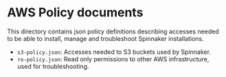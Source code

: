 # AWS Policy documents

This directory contains json policy definitions describing accesses needed to be able to install, manage and troubleshoot Spinnaker installations.

* `s3-policy.json`: Accesses needed to S3 buckets used by Spinnaker.
* `ro-policy.json`: Read only permissions to other AWS infrastructure, used for troubleshooting.
